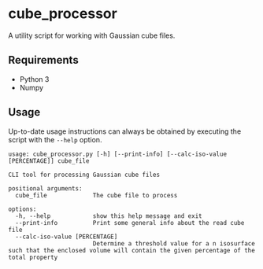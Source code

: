# cube_processor

A utility script for working with Gaussian cube files.

## Requirements

- Python 3
- Numpy

## Usage

Up-to-date usage instructions can always be obtained by executing the script with the `--help` option.
```
usage: cube_processor.py [-h] [--print-info] [--calc-iso-value [PERCENTAGE]] cube_file

CLI tool for processing Gaussian cube files

positional arguments:
  cube_file             The cube file to process

options:
  -h, --help            show this help message and exit
  --print-info          Print some general info about the read cube file
  --calc-iso-value [PERCENTAGE]
                        Determine a threshold value for a n isosurface such that the enclosed volume will contain the given percentage of the total property
```

